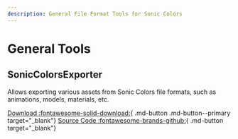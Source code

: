 ```yaml
---
description: General File Format Tools for Sonic Colors
---
```


# General Tools

## SonicColorsExporter
Allows exporting various assets from Sonic Colors file formats, such as animations, models, materials, etc.

[Download :fontawesome-solid-download:](https://github.com/HedgeDocs/HedgeDocs.github.io/releases/download/CompiledTools/SonicColorsExporter.7z){ .md-button .md-button--primary target="_blank"}
[Source Code :fontawesome-brands-github:](https://github.com/SKmaric/SonicColorsExporter){ .md-button target="_blank"}